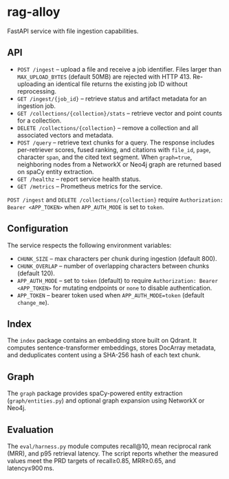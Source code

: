# rag-alloy

FastAPI service with file ingestion capabilities.

## API

- `POST /ingest` – upload a file and receive a job identifier. Files larger than `MAX_UPLOAD_BYTES` (default 50MB) are rejected with HTTP 413. Re-uploading an identical file returns the existing job ID without reprocessing.
- `GET /ingest/{job_id}` – retrieve status and artifact metadata for an ingestion job.
- `GET /collections/{collection}/stats` – retrieve vector and point counts for a collection.
- `DELETE /collections/{collection}` – remove a collection and all associated vectors and metadata.
- `POST /query` – retrieve text chunks for a query. The response includes per-retriever scores, fused ranking, and citations with `file_id`, `page`, character `span`, and the cited text segment. When `graph=true`, neighboring nodes from a NetworkX or Neo4j graph are returned based on spaCy entity extraction.
- `GET /healthz` – report service health status.
- `GET /metrics` – Prometheus metrics for the service.

`POST /ingest` and `DELETE /collections/{collection}` require `Authorization: Bearer <APP_TOKEN>` when `APP_AUTH_MODE` is set to `token`.

## Configuration

The service respects the following environment variables:

- `CHUNK_SIZE` – max characters per chunk during ingestion (default 800).
- `CHUNK_OVERLAP` – number of overlapping characters between chunks (default 120).
- `APP_AUTH_MODE` – set to `token` (default) to require `Authorization: Bearer <APP_TOKEN>` for mutating endpoints or `none` to disable authentication.
- `APP_TOKEN` – bearer token used when `APP_AUTH_MODE=token` (default `change_me`).

## Index

The `index` package contains an embedding store built on Qdrant. It computes
sentence-transformer embeddings, stores DocArray metadata, and deduplicates
content using a SHA-256 hash of each text chunk.

## Graph

The `graph` package provides spaCy-powered entity extraction (`graph/entities.py`) and optional graph expansion using NetworkX or Neo4j.

## Evaluation

The `eval/harness.py` module computes recall@10, mean reciprocal rank (MRR),
and p95 retrieval latency. The script reports whether the measured values meet
the PRD targets of recall≥0.85, MRR≥0.65, and latency≤900 ms.
